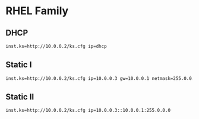 # RHEL Family

## DHCP
```bash
inst.ks=http://10.0.0.2/ks.cfg ip=dhcp
```

## Static I
```bash
inst.ks=http://10.0.0.2/ks.cfg ip=10.0.0.3 gw=10.0.0.1 netmask=255.0.0.0
```

## Static II
```bash
inst.ks=http://10.0.0.2/ks.cfg ip=10.0.0.3::10.0.0.1:255.0.0.0
```
